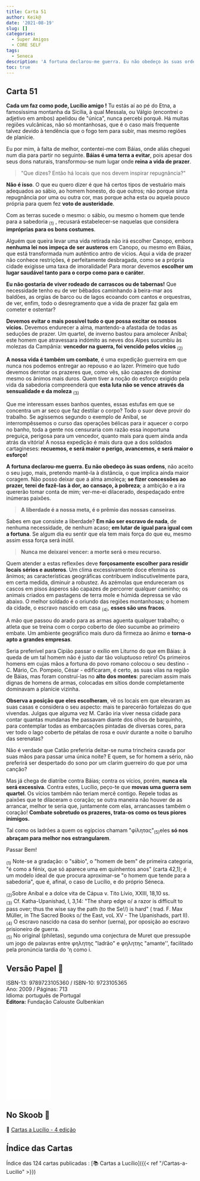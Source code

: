 ```yaml
---
title: Carta 51
author: Keik@
date: '2021-08-19'
slug: []
categories:
  - Super Amigos
  - CORE SELF
tags:
  - Seneca
description: 'A fortuna declarou-me guerra. Eu não obedeço às suas ordens, o que implica ainda maior coragem.'
toc: true
---
```


## Carta 51

**Cada um faz como pode, Lucílio amigo !** Tu estás aí ao pé do Etna, a famosíssima montanha da Sicília, à qual Messala, ou Válgio (encontrei o adjetivo em ambos) apelidou de "única", nunca percebi porquê. Há muitas regiões vulcânicas, não só montanhosas, que é o caso mais frequente talvez devido à tendência que o fogo tem para subir, mas mesmo regiões de planície.

Eu por mim, à falta de melhor, contentei-me com Báias, onde aliás cheguei num dia para partir no seguinte. **Báias é uma terra a evitar**, pois apesar dos seus dons naturais, transformou-se num lugar onde **reina a vida de prazer**.

> "Que dizes? Então há locais que nos devem inspirar repugnância?" 

**Não é isso**. O que eu quero dizer é que há certos tipos de vestuário mais adequados ao sábio, ao homem honesto, do que outros; não porque sinta repugnância por uma ou outra cor, mas porque acha esta ou aquela pouco própria para quem fez **voto de austeridade**. 

Com as terras sucede o mesmo: o sábio, ou mesmo o homem que tende para a sabedoria <sub>(1)</sub> , recusará estabelecer-se naquelas que considera **impróprias para os bons costumes**.

Alguém que queira levar uma vida retirada não irá escolher Canopo, embora **nenhuma lei nos impeça de ser austeros** em Canopo, ou mesmo em Báias, que está transformada num autêntico antro de vícios. Aqui a vida de prazer não conhece restrições, é perfeitamente desbragada, como se a própria cidade exigisse uma taxa de imoralidade! Para morar devemos **escolher um lugar saudável tanto para o corpo como para o caráter**. 

**Eu não gostaria de viver rodeado de carrascos ou de tabernas!** Que necessidade tenho eu de ver bêbados caminhando à beira-mar aos baldões, as orgias de barco ou de lagos ecoando com cantos e orquestras, de ver, enfim, todo o desregramento que a vida de prazer faz gala em cometer e ostentar?

**Devemos evitar o mais possível tudo o que possa excitar os nossos vícios.** Devemos endurecer a alma, mantendo-a afastada de todas as seduções de prazer. Um quartel, de inverno bastou para amolecer Aníbal; este homem que atravessara indómito as neves dos Alpes sucumbiu às molezas da Campânia: **vencedor na guerra, foi vencido pelos vícios** <sub>(2)</sub>

**A nossa vida é também um combate**, é uma expedição guerreira em que nunca nos podemos entregar ao repouso e ao lazer. Primeiro que tudo devemos derrotar os prazeres que, como vês, são capazes de dominar mesmo os ânimos mais duros. Quem tiver a noção do esforço exigido pela vida da sabedoria compreenderá que **esta luta não se vence através da sensualidade e da moleza** <sub>(3)</sub>

Que me interessam esses banhos quentes, essas estufas em que se concentra um ar seco que faz destilar o corpo? Todo o suor deve provir do trabalho. Se agíssemos segundo o exemplo de Aníbal, se interrompêssemos o curso das operações bélicas para ir aquecer o corpo no banho, toda a gente nos censuraria com razão essa inoportuna preguiça, perigosa para um vencedor, quanto mais para quem ainda anda atrás da vitória! A nossa expedição é mais dura que a dos soldados cartagineses: **recuemos, e será maior o perigo, avancemos, e será maior o esforço!**

**A fortuna declarou-me guerra. Eu não obedeço às suas ordens**, não aceito o seu jugo, mais, pretendo mantê-la à distância, o que implica ainda maior coragem. Não posso deixar que a alma amoleça; **se fizer concessões ao prazer, terei de fazê-las à dor, ao cansaço, à pobreza**; a ambição e a ira quererão tomar conta de mim; ver-me-ei dilacerado, despedaçado entre inúmeras paixões. 

> **A liberdade é a nossa meta, é o prêmio das nossas canseiras**. 

Sabes em que consiste a liberdade? 
**Em não ser escravo de nada**, de nenhuma necessidade, de nenhum acaso; **em lutar de igual para igual com a fortuna**. Se algum dia eu sentir que ela tem mais força do que eu, mesmo assim essa força será inútil.

> **Nunca me deixarei vencer: a morte será o meu recurso.**


Quem atender a estas reflexões deve **forçosamente escolher para residir locais sérios e austeros**. Um clima excessivamente doce efemina os ânimos; as características geográficas contribuem indiscutivelmente para, em certa medida, diminuir a robustez. As azémolas que endureceram os cascos em pisos ásperos são capazes de percorrer qualquer caminho; os animais criados em pastagens de terra mole e húmida depressa se vão abaixo. O melhor soldado é o oriundo das regiões montanhosas; o homem da cidade, o escravo nascido em casa <sub>(4)</sub>, **esses são uns fracos**. 

A mão que passou do arado para as armas aguenta qualquer trabalho; o atleta que se treina com o corpo coberto de óleo sucumbe ao primeiro embate. Um ambiente geográfico mais duro dá firmeza ao ânimo e **torna-o apto a grandes empresas**. 

Seria preferível para Cipião passar o exílio em Liturno do que em Báias: à queda de um tal homem não é justo dar tão voluptuoso retiro! Os primeiros homens em cujas mãos a fortuna do povo romano colocou o seu destino - C. Mário, Cn. Pompeio, César - edificaram, é certo, as suas vilas na região de Báias, mas foram construí-las no **alto dos montes**: pareciam assim mais dignas de homens de armas, colocadas em sítios donde completamente dominavam a planície vizinha.

**Observa a posição que eles escolheram**, vê os locais em que elevaram as suas casas e considera o seu aspecto: mais te parecerão fortalezas do que vivendas. Julgas que alguma vez M. Carão iria viver nessa cidade para contar quantas mundanas lhe passavam diante dos olhos de barquinho, para contemplar todas as embarcações pintadas de diversas cores, para ver todo o lago coberto de pétalas de rosa e ouvir durante a noite o barulho das serenatas?

Não é verdade que Catão preferiria deitar-se numa trincheira cavada por suas mãos para passar uma única noite? E quem, se for homem a sério, não preferirá ser despertado do sono por um clarim guerreiro do que por uma canção?

Mas já chega de diatribe contra Báias; contra os vícios, porém, **nunca ela será excessiva**. Contra estes, Lucílio, peço-te que **movas uma guerra sem quartel**. Os vícios também não teriam mercê contigo. Repele todas as paixões que te dilaceram o coração; se outra maneira não houver de as arrancar, melhor te seria que, juntamente com elas, arrancasses também o coração! **Combate sobretudo os prazeres, trata-os como os teus piores inimigos.** 

Tal como os ladrões a quem os egípcios chamam "φiλητας"<sub>(5)</sub>eles **só nos abraçam para melhor nos estrangularem**.

Passar Bem!



<sub>(1)</sub> Note-se a gradação: o "sábio", o "homem de bem" de primeira categoria, "é como a fénix, que só aparece uma em quinhentos anos" (carta 42,1); é um modelo ideal de que procura aproximar-se "o homem que tende para a sabedoria", que é, afinal, o caso de Lucílio, e do próprio Séneca.  

<sub>(2)</sub>Sobre Aníbal e a dolce vita de Cápua v. Tito Lívio, XXIII, 18,10 ss.    
<sub>(3)</sub> Cf. Katha-Upanishad, I, 3,14: "The sharp edge o/ a razor is difficult to pass over; thus the wise say the path (to the Se!/) is hard" ( trad. F. Max Müller, in The Sacred Books o/ the East, voL XV - The Upanishads, part II).  
<sub>(4)</sub> O escravo nascido na casa do senhor (uerna), por oposição ao escravo prisioneiro de guerra.  
<sub>(5)</sub>
No original (philetas), segundo uma conjectura de Muret que pressupõe um jogo de palavras entre φηλητης "ladrão" e φηλητης "amante'',
facilitado pela pronúncia tardia do 'η como i.  

## Versão Papel :book:

ISBN-13: 9789723105360 / ISBN-10: 9723105365  
Ano: 2009 / Páginas: 713  
Idioma: português de Portugal   
**Editora:** Fundação Calouste Gulbenkian

<iframe style="width:120px;height:240px;" marginwidth="0" marginheight="0" scrolling="no" frameborder="0" src="//ws-na.amazon-adsystem.com/widgets/q?ServiceVersion=20070822&OneJS=1&Operation=GetAdHtml&MarketPlace=BR&source=ac&ref=tf_til&ad_type=product_link&tracking_id=mundodekeika-20&marketplace=amazon&amp;region=BR&placement=9723105365&asins=9723105365&linkId=fb8dc16224bc0c2b7943ec769c5b5905&show_border=true&link_opens_in_new_window=true&price_color=333333&title_color=0066c0&bg_color=ffffff">
    </iframe>


## No Skoob :eagle:

:book: [Cartas a Lucílio - 4 edição](https://www.skoob.com.br/cartas-a-lucilio-37684ed41245.html)


## Índice das Cartas

Índice das 124 cartas publicadas : [📚 Cartas a Lucílio]({{< ref "/Cartas-a-Lucilio" >}})